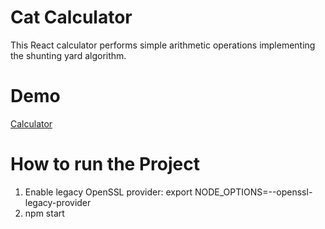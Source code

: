 # Cat Calculator
This React calculator performs simple arithmetic operations implementing the shunting yard algorithm.

# Demo
<a href="https://savnnaka.github.io/cat_calculator/">Calculator</a>

# How to run the Project
1) Enable legacy OpenSSL provider:
export NODE_OPTIONS=--openssl-legacy-provider
2) npm start

